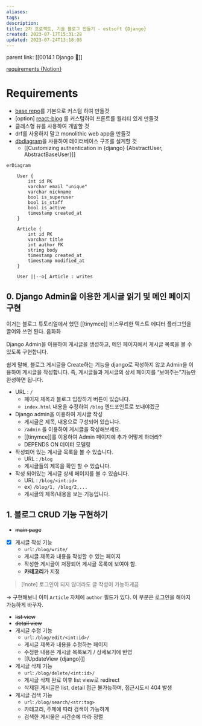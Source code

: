```yaml
---
aliases: 
tags: 
description:
title: 2차 프로젝트, 기술 블로그 만들기 - estsoft {Django}
created: 2023-07-17T15:31:28
updated: 2023-07-24T13:18:08
---
```


parent link: [[0014.1 Django 🎈]]

[requirements {Notion}](https://paullabworkspace.notion.site/Blog-2a7d87f563ad42f9a0382f523fae14e1)

# Requirements

- [base repo](https://github.com/weniv/BackendOrmi/tree/main/HTML-CSS/board_final)를 기본으로 커스텀 하여 만들것
- \[option\]  [react-blog](https://weniv.github.io/react-blog/) 를 커스텀하여 프론트를 퀄리티 있게 만들것
- 클래스형 뷰를 사용하여 개발할 것
- drf를 사용하지 말고 monolithic web app을 만들것
- [dbdiagram](https://dbdiagram.io/home)을 사용하여 데이터베이스 구조를 설계할 것
	- [[Customizing authentication in {django} {AbstractUser, AbstractBaseUser}]]

```mermaid
erDiagram

	User {
		int id PK
		varchar email "unique"
		varchar nickname
		bool is_superuser
		bool is_staff
		bool is_active
		timestamp created_at
	}

	Article {
		int id PK
		varchar title
		int author FK
		string body
		timestamp created_at
		timestamp modified_at
	}

	User ||--o{ Article : writes
```

## 0. Django Admin을 이용한 게시글 읽기 및 메인 페이지 구현

이거는 블로그 튜토리얼에서 했던 [[tinymce]] 비스무리한 텍스트 에디터 플러그인을 끌어와 쓰면 된다. 음화화

Django Admin을 이용하여 게시글을 생성하고, 메인 페이지에서 게시글 목록을 볼 수 있도록 구현합니다.

쉽게 말해, 블로그 게시글을 Create하는 기능을 django로 작성하지 않고 Admin을 이용하여 게시글을 작성합니다. 즉, 게시글들과 게시글의 상세 페이지를 “보여주는”기능만 완성하면 됩니다.

- URL : `/` 
	- 페이지 제목과 블로그 입장하기 버튼이 있습니다.
	- `index.html` 내용을 수정하여 `/blog` 엔드포인트로 보내야겠군
- Django admin을 이용하여 게시글 작성
	- 게시글은 제목, 내용으로 구성되어 있습니다.
	- `/admin` 을 이용하여 게시글을 작성해보세요.  
	- [[tinymce]]를 이용하여 Admin 페이지에 추가 어떻게 하더라?
	- DEPENDS ON 데이터 모델링
- 작성되어 있는 게시글 목록을 볼 수 있습니다.  
	- URL : `/blog`
	- 게시글들의 제목을 확인 할 수 있습니다.  
- 작성 되어있는 게시글 상세 페이지를 볼 수 있습니다.  
	- URL : `/blog/<int:id>`
	- ex) `/blog/1, /blog/2,...`
	- 게시글의 제목/내용을 보는 기능입니다.

## 1. 블로그 CRUD 기능 구현하기

- ~~main page~~
- [x] 게시글 작성 기능
	- `url`: `/blog/write/`
	- 게시글 제목과 내용을 작성할 수 있는 페이지
	- 작성한 게시글이 저장되어 게시글 목록에 보여야 함.
	- **카테고리**가 지정

> [!note]  로그인이 되지 않더라도 글 작성이 가능하게끔

→ 구현해보니 이미 `Article` 자체에 `author` 필드가 있다. 이 부분은 로그인을 해야지 가능하게 바꾸자.

- ~~list view~~
- ~~detail view~~
- 게시글 수정 기능
	- `url`: `/blog/edit/<int:id>/`
	- 게시글 제목과 내용을 수정하는 페이지
	- 수정한 내용은 게시글 목록보기 / 상세보기에 반영
	- [[UpdateView {django}]]
- 게시글 삭제 기능
	- `url`: `/blog/delete/<int:id>/`
	- 게시글 삭제 완료 이후 list view로 redirect
	- 삭제된 게시글은 list, detail 접근 불가능하며, 접근시도시 404 발생
- 게시글 검색 기능
	- `url`: `/blog/search/<str:tag>`
	- 카테고리, 주제에 따라 검색이 가능하게
	- 검색한 게시물은 시간순에 따라 정렬
